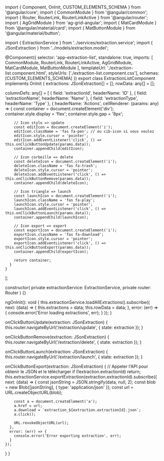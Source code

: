 import { Component, OnInit, CUSTOM_ELEMENTS_SCHEMA } from '@angular/core';
import { CommonModule } from '@angular/common';
import { Router, RouterLink, RouterLinkActive } from '@angular/router';
import { AgGridModule } from 'ag-grid-angular';
import { MatCardModule } from '@angular/material/card';
import { MatButtonModule } from '@angular/material/button';

import { ExtractionService } from '../services/extraction.service';
import { JSonExtraction } from '../models/extraction.model';

@Component({
  selector: 'app-extraction-list',
  standalone: true,
  imports: [
    CommonModule,
    RouterLink,
    RouterLinkActive,
    AgGridModule,
    MatCardModule,
    MatButtonModule
  ],
  templateUrl: './extraction-list.component.html',
  styleUrls: ['./extraction-list.component.css'],
  schemas: [CUSTOM_ELEMENTS_SCHEMA]
})
export class ExtractionListComponent implements OnInit {
  extractions: JSonExtraction[] = [];
  rowData: any[] = [];

  columnDefs: any[] = [
    { field: 'extractionId', headerName: 'ID' },
    { field: 'extractionName', headerName: 'Name' },
    { field: 'extractionType', headerName: 'Type' },
    {
      headerName: 'Actions',
      cellRenderer: (params: any) => {
        const container = document.createElement('div');
        container.style.display = 'flex';
        container.style.gap = '8px';

        // Icon stylo => update
        const editIcon = document.createElement('i');
        editIcon.className = 'fas fa-pen'; // ou cib-icon si vous voulez
        editIcon.style.cursor = 'pointer';
        editIcon.addEventListener('click', () => this.onClickButtonUpdate(params.data));
        container.appendChild(editIcon);

        // Icon corbeille => delete
        const deleteIcon = document.createElement('i');
        deleteIcon.className = 'fas fa-trash';
        deleteIcon.style.cursor = 'pointer';
        deleteIcon.addEventListener('click', () => this.onClickButtonRemove(params.data));
        container.appendChild(deleteIcon);

        // Icon triangle => launch
        const launchIcon = document.createElement('i');
        launchIcon.className = 'fas fa-play';
        launchIcon.style.cursor = 'pointer';
        launchIcon.addEventListener('click', () => this.onClickButtonLaunch(params.data));
        container.appendChild(launchIcon);

        // Icon export => export
        const exportIcon = document.createElement('i');
        exportIcon.className = 'fas fa-download';
        exportIcon.style.cursor = 'pointer';
        exportIcon.addEventListener('click', () => this.onClickButtonExport(params.data));
        container.appendChild(exportIcon);

        return container;
      }
    }
  ];

  constructor(
    private extractionService: ExtractionService,
    private router: Router
  ) {}

  ngOnInit(): void {
    this.extractionService.loadAllExtractions().subscribe({
      next: (data) => {
        this.extractions = data;
        this.rowData = data;
      },
      error: (err) => {
        console.error('Error loading extractions', err);
      }
    });
  }

  onClickButtonUpdate(extraction: JSonExtraction) {
    this.router.navigateByUrl('/extraction/update', { state: extraction });
  }

  onClickButtonRemove(extraction: JSonExtraction) {
    this.router.navigateByUrl('/extraction/delete', { state: extraction });
  }

  onClickButtonLaunch(extraction: JSonExtraction) {
    this.router.navigateByUrl('/extraction/launch', { state: extraction });
  }

  onClickButtonExport(extraction: JSonExtraction) {
    // Appeler l'API pour obtenir le JSON et le télécharger
    if (!extraction.extractionId) return;
    this.extractionService.exportExtraction(extraction.extractionId).subscribe({
      next: (data) => {
        const jsonString = JSON.stringify(data, null, 2);
        const blob = new Blob([jsonString], { type: 'application/json' });
        const url = URL.createObjectURL(blob);

        const a = document.createElement('a');
        a.href = url;
        a.download = `extraction_${extraction.extractionId}.json`;
        a.click();

        URL.revokeObjectURL(url);
      },
      error: (err) => {
        console.error('Error exporting extraction', err);
      }
    });
  }
}
